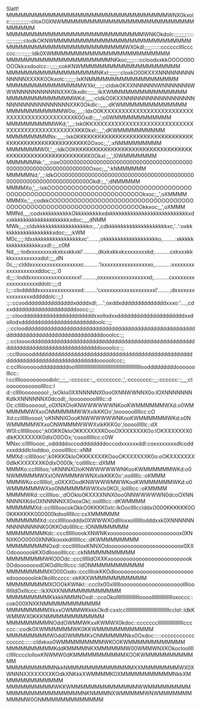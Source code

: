 Slatt!
MMMMMMMMMMMMMMMMMMMMMMMMMMMMMMMMMMWNX0kxolc:;;;;;;;;;;;::cloxO0XNWMMMMMMMMMMMMMMMMMMMMMMMMMMMMMMMMMM
MMMMMMMMMMMMMMMMMMMMMMMMMMMMMWNKOkdolc:;;;;;;;::::::;;;:;;;;;:clodkOKNWMMMMMMMMMMMMMMMMMMMMMMMMMMMMM
MMMMMMMMMMMMMMMMMMMMMMMMMWX0kdl:;;;;::::::ccccccllllcccccc::::::;;;;:ldk0XWMMMMMMMMMMMMMMMMMMMMMMMMM
MMMMMMMMMMMMMMMMMMMMMMNKkoc;;;;::::ccloodxxkkOOOO00OOOOkkxxdoolcc:::;;;;;cokKNWMMMMMMMMMMMMMMMMMMMMM
MMMMMMMMMMMMMMMMMMMNKxl:;;;;;::cloxkO00KXXXNNNNNNNNNNNNNNXXXKK0Okxolc::;;;;;:lxKNMMMMMMMMMMMMMMMMMMM
MMMMMMMMMMMMMMMMWXkl;,,;;;:cldxk0KXXNNNNNNWNNNNNNNWWWNNNNNNNNNNNXXK0kxdlc:;;;,,;lkXWMMMMMMMMMMMMMMMM
MMMMMMMMMMMMMMWKd:,,,,;:cldkO0KXXNNNNNNNNNNNNNNNNNNNNNNNNNNNNNNNNNNXXK0Okdlc:;,,,,:dKWMMMMMMMMMMMMMM
MMMMMMMMMMMMW0o;,,,,;:ldxO0KXXXXXXXXXXXXXXXXXXXXXXXXXXXXXXXXXXXXXXXXXXXXK0Oxdl:;,,,';o0WMMMMMMMMMMMM
MMMMMMMMMMWKd;',,,;:lxk0KKXXXXXXXXXXXXXXXXXXXXXXXXXXXXXXXXXXXXXXXXXXXXXXXXKK0kxl:;,,,';dKWMMMMMMMMMM
MMMMMMMMMNx:,,,,;:lxk0KKKKKKKKKKKKKKKKKKKKKKKKKKKKKKKKKKKKKKKKKKKKKKKKKKKKKKKK0Oxoc;,,',:xNMMMMMMMMM
MMMMMMMW0l,',,;:ldkO0KKKKKKKKKKKKKKKKKKKKKKKKKKKKKKKKKKKKKKKKKKKKKKKKKKKKKKKKKK0Okxl:;,,',l0WMMMMMMM
MMMMMMNk:',,,;coxO0000000000000000000000000000000000000000000000000000000000000000Oxoc;,,,':kNMMMMMM
MMMMMNd;',,;:ldkOO00000000000000000000000000000000000000000000000000000000000000000Okdl:;,,';dNMMMMM
MMMMXo,',,;:lxkOOOOOOOOOOOOOOOOOOOOOOOOOOOOOOOOOOOOOOOOOOOOOOOOOOOOOOOOOOOOOOOOOOOOOOkxoc;,,',oXMMMM
MMMXo,',,;codkkOOOOOOOOOOOOOOOOOOOOOOOOOOOOOOOOOOOOOOOOOOOOOOOOOOOOOOOOOOOOOOOOOOOOOOkkxoc;,,',oXMMM
MMNd,,,,;codxkkkkkkkkkkOkkkkkkkkkxdxkkkkkkkkkkkkkkkkkkkkkkkkkkkxdxxkkkkkkkkkkkkkkkkkkkkxdoc;,,,,dNMM
MWk;,,;;cldxkkkkkkkkkkkkkkkkkko:,..',cdkkkkkkkkkkkkkkkkkkkkkxc,'..':oxkkkkkkkkkkkkkkkkkkxdoc;;,,;kWM
M0c,;;;:ldxxkkkkkkkkkkkkkkkkxc'.......,okkkkkkkkkkkkkkkkkkko,........:xkkkkkkkkkkkkkkkkkxxdl:;;,,c0M
Nd,,;;:lodxxxxxxxxxkxkxxkkxkl'.........,dkxkxkkxkxxxxxxxxkd;..........cxkxxxkkkkxxxxxxxxxxdol:;;,,dN
0c,;;:clddxxxxxxxxxxxxxxxxxxc..........'lxxxxxxxxxxxxxxxxxo,..........:xxxxxxxxxxxxxxxxxxxddoc:;;,:0
d;;;::loddxxxxxxxxxxxxxxxxxxl'.........,oxxxxxxxxxxxxxxxxxd;..........cxxxxxxxxxxxxxxxxxxxddolc:;;;d
l;;::clodddddxxxxxxxxxxxxxxxd:........'cxxxxxxxxxxxxxxxxxxxl'........;dxxxxxxxxxxxxxxxxdddddolc::;,l
:;::ccoodddddddddddddddxddddxdl;....';oxddxddddddddddddddxxxo:'....,cdxxddddddddddddddddddddoocc:;;:
;;::clooddddddddddddddddddddddxxollodxxdddddddddddddddddddddxxdollodxdddddddddddddddddddddddoolc::;;
;::ccloodddddddddddddddddddddddddddddddddddddddddddddddddddddddddddddddddddddddddddddddddddooolcc:;;
;::cclooooddddddddddddddddddddddddddddddddddddddddddddddddddddddddddddddddddddddddddddddddoooolcc::;
::cclllooooddddddddddddddddddddddddddddddddddddddddddddddddddddddddddddddddddddddddddddddooooolccc:;
c:ccllloooooodddddddddoolllllllllllllllllllllllllllllllllllllllllllllllllllloodddddddddoooooolllcc::
l:ccllllooooooooodolc;,;;,,::cccccc::,,:cccccccc:,',:cccccccc:;,;:cccccc::;,,,;clooooooooooollllcc:l
d::clllllooooooool:,;lxOklo0XXNNNNNX0oo0XNNWWNNX0o:lOXNNNNNNNKdlkXNNNNNNX0dcodl;,:loooooooolllllc::d
Oc:cllllllooooool,,o0XNXOloKNWWWWWWNKooKWMMMMMMWXd:o0WMMMMMMWXxoONMMMMMWWXxlkKKOo',loooooolllllcc:cO
Xd:ccllllllooool;'oKNNNXOooKNWWWWWWNKooKWMMMMMMWKd:o0NWMMMMMWXxoONWMMMWWWXxlkKKK0o',loooollllllc::dX
W0l:cllllllloooc';k00KK0kloOKKXXXXXKOooOXXXXXXXK0o:lOKXXXXXXX0dlkKXXXXXXK0dlxO0OOx;'cooollllllcc:c0W
MNxc:clllllloooc.,odddddoccoddddddddoccodxxxxxxddl:coxxxxxxxxdlcoddxxxddddlcloddoo,.cooolllllcc::xNM
MMXd::cllllllooc';k0KKK0kloOKKKXXXXKOooOKXXXXXXK0o:oOKXXXXXXX0dlkKXXXXXXK0dlxO000k;'collllllcc::dXMM
MMMKo:cclllllloo;'oKNNNXOloKNWWWWWWNKooKWMMMMMMWKd:o0NWMMMMMWXxlONWMMMWWNXxlkKKK0o';oollllllc::oKMMM
MMMWKo:ccllllllol;,o0XXXOodKNWWWWMWWKooKWMMMMMMWKd:o0WMMMMMMWXxo0NMMMMMWWXxlx0KOl,;lolllllcc::oKMMMM
MMMMWKd::ccllllloo:,:dOOklo0KXXXXNNX0oo0NNWWWWWN0dcoOXNNNNNNXKdoOXNNNNNXX0xoxOkl;:oolllllcc::dKWMMMM
MMMMMMXd::cclllllloocokOkkO0KKKK0xlc:lkOocllllcclddxO000KKKKKK0O0KKKKKKK000000kdoollllllcc:cxXMMMMMM
MMMMMMMXd::ccclllllloodddx0XWWWXOdllloxxolllllllodddxxk0XNNNNNNNNNNNNNNNK00KKOdollllllcc::lONMMMMMMM
MMMMMMMMKdc::cccllllllloookXNWNKxoooooooooooooooooooooox0XNNXKOO0000XNNKkooxkdlllllllcc::dKWMMMMMMMM
MMMMMMMMNOxdl::cccllllllloxKNNXOdooooooooooooooooooooooox0XXOdooooookKX0dllooollllccc::ckNMMMMMMMMMM
MMMMMMMMWKO0Odc::ccclllllldOXXKxoooooooooooooooooooooooook0OdooooooodOKOdlllclllccc::ldONMMMMMMMMMMM
MMMMMMMMMXO00Oxdo::cccllllokKKOdloooooooooooooooooooooooooxdooooooolok0kolllccccc::okKKXWMMMMMMMMMMM
MMMMMMMMMXOOOkKWNkl:::cccllx00xlllllloooooooooooooooooooolllloolllllldOxlllccc:::lkXNXKNMMMMMMMMMMMM
MMMMMMMMMKkkkkNMMNOxdl:::ccoOkolllllllllllllllllloooolllllllllllllllloxoccc::cok000XNXKNMMMMMMMMMMMM
MMMMMMMMMXkxxOWMMWKkkkOkdl:cxxlccllllllllllllllllllllllllllllllllllcclol::ldkKWMMWX0KKKNMMMMMMMMMMMM
MMMMMMMMMNOddOWMMWKxxKWMWX0kdoc::cccccccllllllllllllllllllllcccccc:::codk0XWMMMMMMWK0KKWMMMMMMMMMMMM
MMMMMMMMMW0dd0WMMMKxONMMMMMNkx0Oxdoc:::::ccccccccccccccccc::::::cldxkxo0WMMMMMMMMMWKO0KWMMMMMMMMMMMM
MMMMMMMMMMKddKMMMMNKXMMMMMMW00WMMWNXKOkocloollllclllllcccclolloxKNWMW0dKMMMMMMMMMMMXOOKWMMMMMMMMMMMM
MMMMMMMMMMNkkNMMMMMMMMMMMMMMXXMMMMMMMMWX0XWNNNXXXXXXXXKOdkXNKkkXWMMMMKOXMMMMMMMMMMMNkkXMMMMMMMMMMMMM
MMMMMMMMMMWKKWMMMMMMMMMMMMMMWWMMMMMMMMMMMMMMMMMMMMMMMMMNKNMMMNXWMMMMMWNWMMMMMMMMMMMW0ONMMMMMMMMMMMMM
